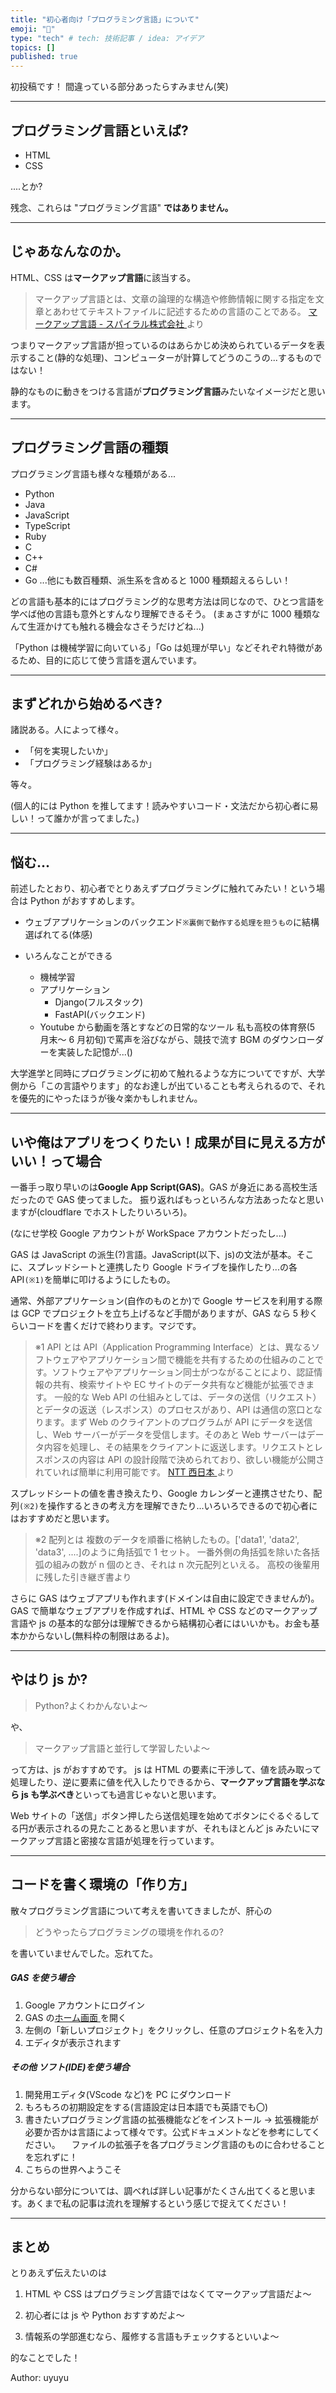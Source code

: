 ```yaml
---
title: "初心者向け「プログラミング言語」について"
emoji: "📝"
type: "tech" # tech: 技術記事 / idea: アイデア
topics: []
published: true
---
```


初投稿です！
間違っている部分あったらすみません(笑)

---

## プログラミング言語といえば?

-   HTML
-   CSS

....とか?

残念、これらは "プログラミング言語" **ではありません。**

---

## じゃあなんなのか。

HTML、CSS は**マークアップ言語**に該当する。

> マークアップ言語とは、文章の論理的な構造や修飾情報に関する指定を文章とあわせてテキストファイルに記述するための言語のことである。
> [マークアップ言語 - スパイラル株式会社 ](https://www.spiral-platform.co.jp/article/word/markup/)より

つまりマークアップ言語が担っているのはあらかじめ決められているデータを表示すること(静的な処理)、コンピューターが計算してどうのこうの...するものではない！

静的なものに動きをつける言語が**プログラミング言語**みたいなイメージだと思います。

---

## プログラミング言語の種類

プログラミング言語も様々な種類がある...

-   Python
-   Java
-   JavaScript
-   TypeScript
-   Ruby
-   C
-   C++
-   C#
-   Go
    ...他にも数百種類、派生系を含めると 1000 種類超えるらしい！

どの言語も基本的にはプログラミング的な思考方法は同じなので、ひとつ言語を学べば他の言語も意外とすんなり理解できるそう。
(まぁさすがに 1000 種類なんて生涯かけても触れる機会なさそうだけどね...)

「Python は機械学習に向いている」「Go は処理が早い」などそれぞれ特徴があるため、目的に応じて使う言語を選んでいます。

---

## まずどれから始めるべき?

諸説ある。人によって様々。

-   「何を実現したいか」
-   「プログラミング経験はあるか」

等々。

(個人的には Python を推してます！読みやすいコード・文法だから初心者に易しい！って誰かが言ってました。)

---

## 悩む...

前述したとおり、初心者でとりあえずプログラミングに触れてみたい！という場合は Python がおすすめします。

-   ウェブアプリケーションのバックエンド`※裏側で動作する処理を担うもの`に結構選ばれてる(体感)

-   いろんなことができる

    -   機械学習
    -   アプリケーション
        -   Django(フルスタック)
        -   FastAPI(バックエンド)
    -   Youtube から動画を落とすなどの日常的なツール
        私も高校の体育祭(5 月末～ 6 月初旬)で罵声を浴びながら、競技で流す BGM のダウンローダーを実装した記憶が...()

大学進学と同時にプログラミングに初めて触れるような方についてですが、大学側から「この言語やります」的なお達しが出ていることも考えられるので、それを優先的にやったほうが後々楽かもしれません。

---

## いや俺はアプリをつくりたい！成果が目に見える方がいい！って場合

一番手っ取り早いのは**Google App Script(GAS)**。GAS が身近にある高校生活だったので GAS 使ってました。
振り返ればもっといろんな方法あったなと思いますが(cloudflare でホストしたりいろいろ)。

(なにせ学校 Google アカウントが WorkSpace アカウントだったし...)

GAS は JavaScript の派生(?)言語。JavaScript(以下、js)の文法が基本。そこに、スプレッドシートと連携したり Google ドライブを操作したり...の各 API`(※1)`を簡単に叩けるようにしたもの。

通常、外部アプリケーション(自作のものとか)で Google サービスを利用する際は GCP でプロジェクトを立ち上げるなど手間がありますが、GAS なら 5 秒くらいコードを書くだけで終わります。マジです。

> ※1 API とは
> API（Application Programming Interface）とは、異なるソフトウェアやアプリケーション間で機能を共有するための仕組みのことです。ソフトウェアやアプリケーション同士がつながることにより、認証情報の共有、検索サイトや EC サイトのデータ共有など機能が拡張できます。
> 一般的な Web API の仕組みとしては、データの送信（リクエスト）とデータの返送（レスポンス）のプロセスがあり、API は通信の窓口となります。まず Web のクライアントのプログラムが API にデータを送信し、Web サーバーがデータを受信します。そのあと Web サーバーはデータ内容を処理し、その結果をクライアントに返送します。リクエストとレスポンスの内容は API の設計段階で決められており、欲しい機能が公開されていれば簡単に利用可能です。
> [NTT 西日本 ](https://www.ntt-west.co.jp/business/glossary/words-00056.html)より

スプレッドシートの値を書き換えたり、Google カレンダーと連携させたり、配列`(※2)`を操作するときの考え方を理解できたり...いろいろできるので初心者にはおすすめだと思います。

> ※2 配列とは
> 複数のデータを順番に格納したもの。['data1', 'data2', 'data3', ....]のように角括弧で 1 セット。
> 一番外側の角括弧を除いた各括弧の組みの数が n 個のとき、それは n 次元配列といえる。
> 高校の後輩用に残した引き継ぎ書より

さらに GAS はウェブアプリも作れます(ドメインは自由に設定できませんが)。
GAS で簡単なウェブアプリを作成すれば、HTML や CSS などのマークアップ言語や js の基本的な部分は理解できるから結構初心者にはいいかも。お金も基本かからないし(無料枠の制限はあるよ)。

---

## やはり js か?

> Python?よくわかんないよ～

や、

> マークアップ言語と並行して学習したいよ～

って方は、js がおすすめです。
js は HTML の要素に干渉して、値を読み取って処理したり、逆に要素に値を代入したりできるから、**マークアップ言語を学ぶなら js も学ぶべき**といっても過言じゃないと思います。

Web サイトの「送信」ボタン押したら送信処理を始めてボタンにぐるぐるしてる円が表示されるの見たことあると思いますが、それもほとんど js みたいにマークアップ言語と密接な言語が処理を行っています。

---

## コードを書く環境の「作り方」

散々プログラミング言語について考えを書いてきましたが、肝心の

> どうやったらプログラミングの環境を作れるの?

を書いていませんでした。忘れてた。

##### GAS を使う場合

1. Google アカウントにログイン
2. GAS の[ホーム画面 ](https://script.google.com/home)を開く
3. 左側の「新しいプロジェクト」をクリックし、任意のプロジェクト名を入力
4. エディタが表示されます

##### その他 ソフト(IDE)を使う場合

1. 開発用エディタ(VScode など)を PC にダウンロード
2. もろもろの初期設定をする(言語設定は日本語でも英語でも〇)
3. 書きたいプログラミング言語の拡張機能などをインストール
   → 拡張機能が必要か否かは言語によって様々です。公式ドキュメントなどを参考にしてください。
   　ファイルの拡張子を各プログラミング言語のものに合わせることを忘れずに！
4. こちらの世界へようこそ

分からない部分については、調べれば詳しい記事がたくさん出てくると思います。あくまで私の記事は流れを理解するという感じで捉えてください！

---

## まとめ

とりあえず伝えたいのは

1. HTML や CSS はプログラミング言語ではなくてマークアップ言語だよ～

2. 初心者には js や Python おすすめだよ～

3. 情報系の学部進むなら、履修する言語もチェックするといいよ～

的なことでした！

Author: uyuyu
